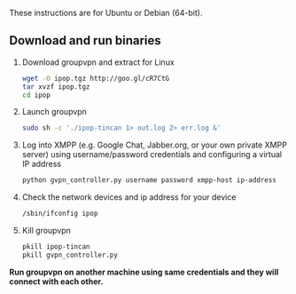 These instructions are for Ubuntu or Debian (64-bit).

## Download and run binaries

1.  Download groupvpn and extract for Linux

    ```bash
    wget -O ipop.tgz http://goo.gl/cR7CtG
    tar xvzf ipop.tgz
    cd ipop
    ```

2.  Launch groupvpn

    ```bash
    sudo sh -c './ipop-tincan 1> out.log 2> err.log &'
    ```

3.  Log into XMPP (e.g. Google Chat, Jabber.org, or your own private XMPP server) using username/password credentials and configuring a virtual IP address

    ```bash
    python gvpn_controller.py username password xmpp-host ip-address
    ```

4.  Check the network devices and ip address for your device

    ```bash
    /sbin/ifconfig ipop
    ```

5.  Kill groupvpn

    ```bash
    pkill ipop-tincan
    pkill gvpn_controller.py
    ```

**Run groupvpn on another machine using same credentials and they will connect
with each other.**
